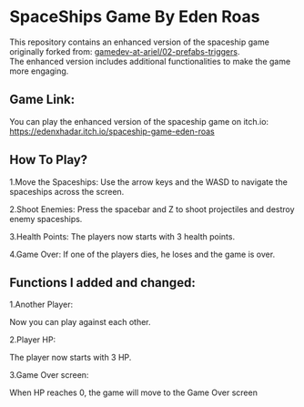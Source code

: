 # SpaceShips Game By Eden Roas
This repository contains an enhanced version of the spaceship game originally forked from: [gamedev-at-ariel/02-prefabs-triggers](https://github.com/gamedev-at-ariel/02-prefabs-triggers).                             
The enhanced version includes additional functionalities to make the game more engaging.

## Game Link:
You can play the enhanced version of the spaceship game on itch.io: https://edenxhadar.itch.io/spaceship-game-eden-roas

 ## How To Play?
 1.Move the Spaceships: Use the arrow keys and the WASD to navigate the spaceships across the screen.
 
 2.Shoot Enemies: Press the spacebar and Z to shoot projectiles and destroy enemy spaceships.
 
 3.Health Points: The players now starts with 3 health points.
 
 4.Game Over: If one of the players dies, he loses and the game is over.
 

 ## Functions I added and changed:
 1.Another Player:
 
 Now you can play against each other.
 
 2.Player HP:
 
 The player now starts with 3 HP.
 
 3.Game Over screen:
 
 When HP reaches 0, the game will move to the Game Over screen
 
